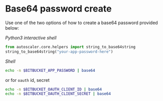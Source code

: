 # Base64 password create

Use one of the two options of how to create a base64 password provided below:

_Python3 interactive shell_
```python
from autoscaler.core.helpers import string_to_base64string
string_to_base64string("your-app-password-here")
```

_Shell_
```bash
echo -n $BITBUCKET_APP_PASSWORD | base64
```

or for `oauth` id, secret

```bash
echo -n $BITBUCKET_OAUTH_CLIENT_ID | base64
echo -n $BITBUCKET_OAUTH_CLIENT_SECRET | base64
```